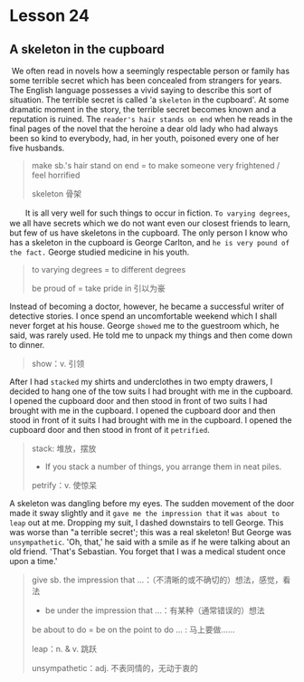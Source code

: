 # Lesson 24 

## A skeleton in the cupboard

​	We often read in novels how a seemingly respectable person or family has some terrible secret which has been concealed from strangers for years. The English language possesses a vivid saying to describe this sort of situation. The terrible secret is called 'a `skeleton` in the cupboard'. At some dramatic moment in the story, the terrible secret becomes known and a reputation is ruined. The `reader's hair stands on end` when he reads in the final pages of the novel that the heroine a dear old lady who had always been so kind to everybody, had, in her youth, poisoned every one of her five husbands.

> make sb.'s hair stand on end = to make someone very frightened / feel horrified
>
> skeleton 骨架

　　It is all very well for such things to occur in fiction. `To varying degrees`, we all have secrets which we do not want even our closest friends to learn, but few of us have skeletons in the cupboard. The only person I know who has a skeleton in the cupboard is George Carlton, and `he is very pound of the fact.` George studied medicine in his youth. 

> to varying degrees = to different degrees
>
> be proud of = take pride in 引以为豪

Instead of becoming a doctor, however, he became a successful writer of detective stories. I once spend an uncomfortable weekend which I shall never forget at his house. George `showed` me to the guestroom which, he said, was rarely used. He told me to unpack my things and then come down to dinner. 

> show：v. 引领 

After I had `stacked` my shirts and underclothes in two empty drawers, I decided to hang one of the tow suits I had brought with me in the cupboard. I opened the cupboard door and then stood in front of two suits I had brought with me in the cupboard. I opened the cupboard door and then stood in front of it suits I had brought with me in the cupboard. I opened the cupboard door and then stood in front of it `petrified`. 

> stack: 堆放，摆放 
>
> * If you stack a number of things, you arrange them in neat piles. 
>
> petrify：v. 使惊呆

A skeleton was dangling before my eyes. The sudden movement of the door made it sway slightly and it `gave me the impression that` it `was about to leap` out at me. Dropping my suit, I dashed downstairs to tell George. This was worse than "a terrible secret'; this was a real skeleton! But George was `unsympathetic`. 'Oh, that,' he said with a smile as if he were talking about an old friend. 'That's Sebastian. You forget that I was a medical student once upon a time.'

> give sb. the impression that ...：（不清晰的或不确切的）想法，感觉，看法
>
> * be under the impression that …：有某种（通常错误的）想法
>
> be about to do = be on the point to do … : 马上要做……
>
> leap：n. & v. 跳跃
>
> unsympathetic：adj. 不表同情的，无动于衷的